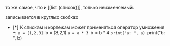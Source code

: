 то же самое, что и [[list (список)]], только неизменяемый.

записывается в круглых скобках




- [*] К спискам и кортежам может применяться оператор умножения **`*`**:
	`a = [1,2,3]
	`b = (3,2,1)
	`a = a * 3
	`b = b * 4
	`print("a: ", a)
	`print("b: ", b)